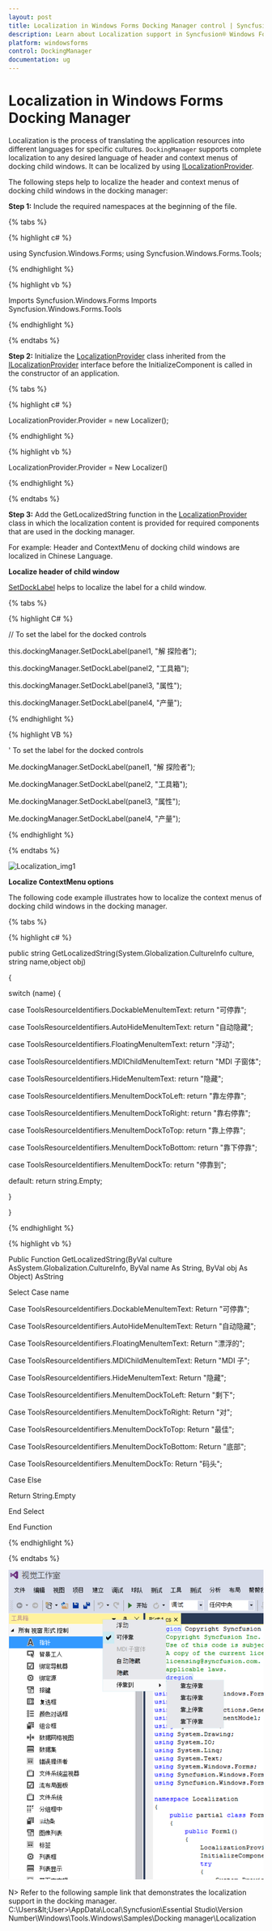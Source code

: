 ```yaml
---
layout: post
title: Localization in Windows Forms Docking Manager control | Syncfusion®
description: Learn about Localization support in Syncfusion® Windows Forms Docking Manager control and more details.
platform: windowsforms
control: DockingManager
documentation: ug
---
```


# Localization in Windows Forms Docking Manager

Localization is the process of translating the application resources into different languages for specific cultures. `DockingManager` supports complete localization to any desired language of header and context menus of docking child windows. It can be localized by using [ILocalizationProvider](https://help.syncfusion.com/cr/windowsforms/Syncfusion.Windows.Forms.ILocalizationProvider.html).

The following steps help to localize the header and context menus of docking child windows in the docking manager:

**Step 1:** Include the required namespaces at the beginning of the file.

{% tabs %}

{% highlight c# %}

using Syncfusion.Windows.Forms;
using Syncfusion.Windows.Forms.Tools;

{% endhighlight %}

{% highlight vb %}

Imports Syncfusion.Windows.Forms
Imports Syncfusion.Windows.Forms.Tools

{% endhighlight %}

{% endtabs %}

**Step 2:** Initialize the [LocalizationProvider](https://help.syncfusion.com/cr/windowsforms/Syncfusion.Windows.Forms.LocalizationProvider.html) class inherited from the [ILocalizationProvider](https://help.syncfusion.com/cr/windowsforms/Syncfusion.Windows.Forms.ILocalizationProvider.html) interface before the InitializeComponent is called in the constructor of an application.

{% tabs %}

{% highlight c# %}

LocalizationProvider.Provider = new Localizer();

{% endhighlight %}

{% highlight vb %}

LocalizationProvider.Provider = New Localizer()

{% endhighlight %}

{% endtabs %}  

**Step 3:** Add the GetLocalizedString function in the [LocalizationProvider](https://help.syncfusion.com/cr/windowsforms/Syncfusion.Windows.Forms.LocalizationProvider.html) class in which the localization content is provided for required components that are used in the docking manager.

For example: Header and ContextMenu of docking child windows are localized in Chinese Language.

**Localize header of child window**

[SetDockLabel](https://help.syncfusion.com/cr/windowsforms/Syncfusion.Windows.Forms.Tools.DockingManager.html#Syncfusion_Windows_Forms_Tools_DockingManager_SetDockLabel_System_Windows_Forms_Control_System_String_) helps to localize the label for a child window. 

{% tabs %}

{% highlight C# %}

// To set the label for the docked controls

this.dockingManager.SetDockLabel(panel1, "解 探险者");

this.dockingManager.SetDockLabel(panel2, "工具箱");

this.dockingManager.SetDockLabel(panel3, "属性");

this.dockingManager.SetDockLabel(panel4, "产量");

{% endhighlight %}


{% highlight VB %}

' To set the label for the docked controls

Me.dockingManager.SetDockLabel(panel1, "解 探险者");

Me.dockingManager.SetDockLabel(panel2, "工具箱");

Me.dockingManager.SetDockLabel(panel3, "属性");

Me.dockingManager.SetDockLabel(panel4, "产量");

{% endhighlight %}

{% endtabs %}

![Localization_img1](Localization_images/Localization_img1.png) 

**Localize ContextMenu options**

The following code example illustrates how to localize the context menus of docking child windows in the docking manager.

{% tabs %}

{% highlight c# %}

public string GetLocalizedString(System.Globalization.CultureInfo culture, string name,object obj)

{

switch (name)
{

 case ToolsResourceIdentifiers.DockableMenuItemText:
 return "可停靠";

 case ToolsResourceIdentifiers.AutoHideMenuItemText:
 return "自动隐藏";

 case ToolsResourceIdentifiers.FloatingMenuItemText:
 return "浮动";

 case ToolsResourceIdentifiers.MDIChildMenuItemText:
 return "MDI 子窗体";

 case ToolsResourceIdentifiers.HideMenuItemText:
 return "隐藏";

 case ToolsResourceIdentifiers.MenuItemDockToLeft:
 return "靠左停靠";

 case ToolsResourceIdentifiers.MenuItemDockToRight:
 return "靠右停靠";

 case ToolsResourceIdentifiers.MenuItemDockToTop:
  return "靠上停靠";

  case ToolsResourceIdentifiers.MenuItemDockToBottom:
  return "靠下停靠";

  case ToolsResourceIdentifiers.MenuItemDockTo:
  return "停靠到";

  default:
  return string.Empty;

}

}

{% endhighlight %}

{% highlight vb %}

Public Function GetLocalizedString(ByVal culture AsSystem.Globalization.CultureInfo, ByVal name As String, ByVal obj As Object) AsString

Select Case name

Case ToolsResourceIdentifiers.DockableMenuItemText:
Return "可停靠";

Case ToolsResourceIdentifiers.AutoHideMenuItemText:
Return "自动隐藏";

Case ToolsResourceIdentifiers.FloatingMenuItemText:
Return "漂浮的";

Case ToolsResourceIdentifiers.MDIChildMenuItemText:
Return "MDI 子";

Case ToolsResourceIdentifiers.HideMenuItemText:
Return "隐藏";

Case ToolsResourceIdentifiers.MenuItemDockToLeft:
Return "剩下";

Case ToolsResourceIdentifiers.MenuItemDockToRight:
Return "对";

Case ToolsResourceIdentifiers.MenuItemDockToTop:
Return "最佳";

Case ToolsResourceIdentifiers.MenuItemDockToBottom:
Return "底部";

Case ToolsResourceIdentifiers.MenuItemDockTo:
Return "码头";

Case Else

Return String.Empty

End Select

End Function

{% endhighlight %}

{% endtabs %}

![Localization_img2](Localization_images/Localization_img2.png) 

N> Refer to the following sample link that demonstrates the localization support in the docking manager.
C:\Users\&lt;User&gt;\AppData\Local\Syncfusion\Essential Studio\Version Number\Windows\Tools.Windows\Samples\Docking manager\Localization
